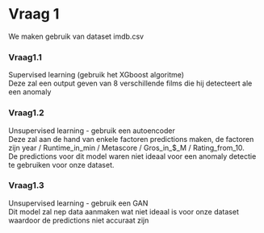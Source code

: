 # Vraag 1
We maken gebruik van dataset imdb.csv

### Vraag1.1
Supervised learning (gebruik het XGboost algoritme)<br>
Deze zal een output geven van 8 verschillende films die hij detecteert ale een anomaly 

### Vraag1.2
Unsupervised learning - gebruik een autoencoder<br>
Deze zal aan de hand van enkele factoren predictions maken, de factoren zijn year / Runtime_in_min / Metascore / Gros_in_$_M / Rating_from_10. <br>
De predictions voor dit model waren niet ideaal voor een anomaly detectie te gebruiken voor onze dataset.

### Vraag1.3
Unsupervised learning - gebruik een GAN<br>
Dit model zal nep data aanmaken wat niet ideaal is voor onze dataset waardoor de predictions niet accuraat zijn
